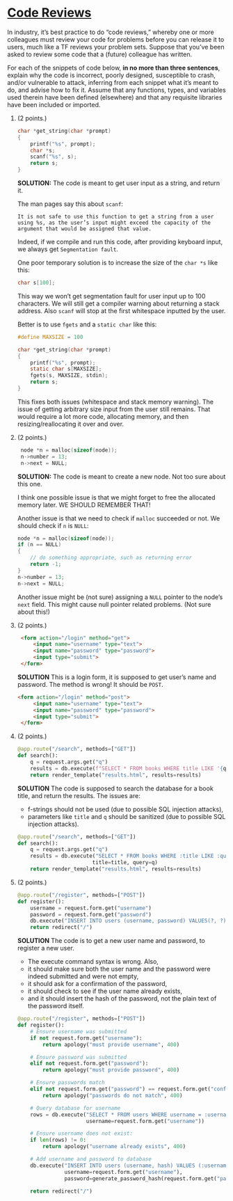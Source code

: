 # [Code Reviews](https://cs50.harvard.edu/college/2022/spring/test/reviews/#code-reviews)

In industry, it’s best practice to do “code reviews,” whereby one or  more colleagues must review your code for problems before you can  release it to users, much like a TF reviews your problem sets. Suppose  that you’ve been asked to review some code that a (future) colleague has written.

For each of the snippets of code below, **in no more than three sentences**, explain why the code is incorrect, poorly designed, susceptible to  crash, and/or vulnerable to attack, inferring from each snippet what  it’s meant to do, and advise how to fix it. Assume that any functions,  types, and variables used therein have been defined (elsewhere) and that any requisite libraries have been included or imported.

1. (2 points.)

   ```c
   char *get_string(char *prompt)
   {
       printf("%s", prompt);
       char *s;
       scanf("%s", s);
       return s;
   }
   ```

   **SOLUTION:** The code is meant to get user input as a string, and return it. 

   The man pages say this about `scanf`:

   ```
   It is not safe to use this function to get a string from a user using %s, as the user’s input might exceed the capacity of the argument that would be assigned that value.
   ```

   Indeed, if we compile and run this code, after providing keyboard input, we always get `Segmentation fault`.

   One poor temporary solution is to increase the size of the `char *s` like this:

   ```c
   char s[100];
   ```

   This way we won’t get segmentation fault for user input up to 100 characters. We will still get a compiler warning about returning a stack address. Also `scanf` will stop at the first whitespace inputted by the user.

   Better is to use `fgets`  and a `static char` like this:

   ```c
   #define MAXSIZE = 100
   
   char *get_string(char *prompt)
   {
       printf("%s", prompt);
       static char s[MAXSIZE];
       fgets(s, MAXSIZE, stdin);
       return s;
   }
   ```

   This fixes both issues (whitespace and stack memory warning). The issue of getting arbitrary size input from the user still remains. That would require a lot more code, allocating memory, and then resizing/reallocating it over and over.

2. (2 points.)

   ```c
    node *n = malloc(sizeof(node));
    n->number = 13;
    n->next = NULL;
   ```

   **SOLUTION:** The code is meant to create a new node. Not too sure about this one. 

   I think one possible issue is that we might forget to free the allocated memory later. WE SHOULD REMEMBER THAT! 

   Another issue is that we need to check if `malloc` succeeded or not. We should check if `n` is `NULL`:

   ```c
   node *n = malloc(sizeof(node));
   if (n == NULL)
   {
       // do something appropriate, such as returning error
       return -1;
   }
   n->number = 13;
   n->next = NULL;
   ```

   Another issue might be (not sure) assigning a `NULL` pointer to the node’s `next` field. This might cause null pointer related problems. (Not sure about this!)

3. (2 points.)

   ```html
    <form action="/login" method="get">
        <input name="username" type="text">
        <input name="password" type="password">
        <input type="submit">
    </form>
   ```

   **SOLUTION** This is a login form, it is supposed to get user’s name and password. The method is wrong! It should be `POST`. 

   ```html
   <form action="/login" method="post">
        <input name="username" type="text">
        <input name="password" type="password">
        <input type="submit">
    </form>
   ```

   

4. (2 points.)

   ```python
   @app.route("/search", methods=["GET"])
   def search():
       q = request.args.get("q")
       results = db.execute(f"SELECT * FROM books WHERE title LIKE '{q}'")
       return render_template("results.html", results=results)
   ```

   **SOLUTION** The code is supposed to search the database for a book title, and return the results. The issues are:

   - f-strings should not be used (due to possible SQL injection attacks),
   - parameters like `title` and `q` should be sanitized (due to possible SQL injection attacks).

   ```python
   @app.route("/search", methods=["GET"])
   def search():
       q = request.args.get("q")
       results = db.execute("SELECT * FROM books WHERE :title LIKE :query",
                           title=title, query=q)
       return render_template("results.html", results=results)
   ```

5. (2 points.)

   ```python
   @app.route("/register", methods=["POST"])
   def register():
       username = request.form.get("username")
       password = request.form.get("password")
       db.execute("INSERT INTO users (username, password) VALUES(?, ?)", username, password)
       return redirect("/")
   ```

   **SOLUTION** The code is to get a new user name and password, to register a new user. 

   - The execute command syntax is wrong. Also, 
   - it should make sure both the user name and the password were indeed submitted and were not empty, 
   - it should ask for a confirmation of the password, 
   - it should check to see if the user name already exists, 
   - and it should insert the hash of the password, not the plain text of the password itself.

   ```python
   @app.route("/register", methods=["POST"])
   def register():
       # Ensure username was submitted
       if not request.form.get("username"):
           return apology("must provide username", 400)
   
       # Ensure password was submitted
       elif not request.form.get("password"):
           return apology("must provide password", 400)
   
       # Ensure passwords match
       elif not request.form.get("password") == request.form.get("confirmation"):
           return apology("passwords do not match", 400)
   
       # Query database for username
       rows = db.execute("SELECT * FROM users WHERE username = :username",
                         username=request.form.get("username"))
   
       # Ensure username does not exist:
       if len(rows) != 0:
           return apology("username already exists", 400)
   
       # Add username and password to database
       db.execute("INSERT INTO users (username, hash) VALUES (:username, :password)",
                  username=request.form.get("username"),
                  password=generate_password_hash(request.form.get("password")))
   
       return redirect("/")
   ```

   
